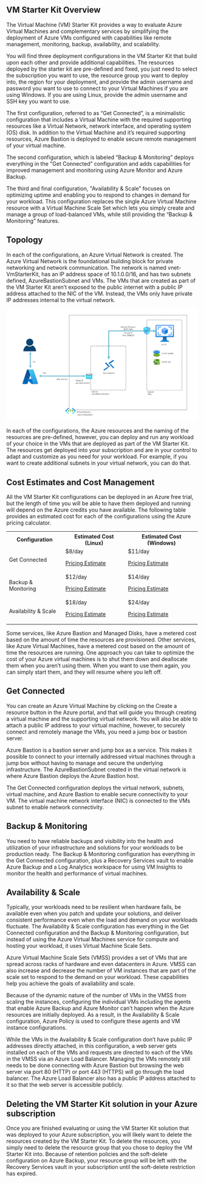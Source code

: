 
<h2>VM Starter Kit Overview </h2>
 

The Virtual Machine (VM) Starter Kit provides a way to evaluate Azure Virtual Machines and complementary services by simplifying the deployment of Azure VMs configured with capabilities like remote management, monitoring, backup, availability, and scalability. 

You will find three deployment configurations in the VM Starter Kit that build upon each other and provide additional capabilities. The resources deployed by the starter kit are pre-defined and fixed, you just need to select the subscription you want to use, the resource group you want to deploy into, the region for your deployment, and provide the admin username and password you want to use to connect to your Virtual Machines if you are using Windows. If you are using Linux, provide the admin username and SSH key you want to use.  
 
The first configuration, referred to as “Get Connected”, is a minimalistic configuration that includes a Virtual Machine with the required supporting resources like a Virtual Network, network interface, and operating system (OS) disk. In addition to the Virtual Machine and it’s required supporting resources, Azure Bastion is deployed to enable secure remote management of your virtual machine.  

The second configuration, which is labeled “Backup & Monitoring” deploys everything in the "Get Connected” configuration and adds capabilities for improved management and monitoring using Azure Monitor and Azure Backup. 

The third and final configuration, "Availability & Scale” focuses on optimizing uptime and enabling you to respond to changes in demand for your workload. This configuration replaces the single Azure Virtual Machine resource with a Virtual Machine Scale Set which lets you simply create and manage a group of load-balanced VMs, while still providing the “Backup & Monitoring” features. 

<h2>Topology</h2> 

In each of the configurations, an Azure Virtual Network is created. The Azure Virtual Network is the foundational building block for private networking and network communication. The network is named vnet-VmStarterKit, has an IP address space of 10.1.0.0/16, and has two subnets defined, AzureBastionSubnet and VMs. The VMs that are created as part of the VM Starter Kit aren’t exposed to the public internet with a public IP address attached to the NIC of the VM. Instead, the VMs only have private IP addresses internal to the virtual network.  

<img src='https://raw.githubusercontent.com/responsiveX/solution-center/vm-starter-kit-linux/solutions/vm-starter-kit-linux-v1/networkdiagram.jpg' /> 

In each of the configurations, the Azure resources and the naming of the resources are pre-defined, however, you can deploy and run any workload of your choice in the VMs that are deployed as part of the VM Starter Kit. The resources get deployed into your subscription and are in your control to adapt and customize as you need for your workload. For example, if you want to create additional subnets in your virtual network, you can do that.  

<H2>Cost Estimates and Cost Management </h2>

All the VM Starter Kit configurations can be deployed in an Azure free trial, but the length of time you will be able to have them deployed and running will depend on the Azure credits you have available. The following table provides an estimated cost for each of the configurations using the Azure pricing calculator. 


<table>
<tr>
<th>Configuration</th>
<th>Estimated Cost (Linux)</th>
<th>Estimated Cost (Windows)</th>
</tr>

<td>Get Connected</td>
<td>
$8/day

[Pricing Estimate](https://azure.com/e/682c697d6ccf43679b6b795bdb2a5326)

</td>
<td>
$11/day

[Pricing Estimate](https://azure.com/e/1d1109755b9947b6bdec32228827ccc1)
</td>
</tr>
<tr>
<td>Backup & Monitoring</td>
<td>
$12/day

[Pricing Estimate](https://azure.com/e/2603eb871ac24cad95b31f9727d195b6)
</td>
<td>
$14/day

[Pricing Estimate](https://azure.com/e/29c05db7c7c74b9ba310953fc180ddfb)</td>
</tr>
<tr>
<td>Availability & Scale</td>
<td>
$18/day

[Pricing Estimate](https://azure.com/e/c0bf3870b9914d458200e41fda886c36)</td>
<td>
$24/day

[Pricing Estimate](https://azure.com/e/e4f0d1aff6bc42f8a99df4755bfe8027)</td>
</tr>
</table>
 

Some services, like Azure Bastion and Managed Disks, have a metered cost based on the amount of time the resources are provisioned. Other services, like Azure Virtual Machines, have a metered cost based on the amount of time the resources are running. One approach you can take to optimize the cost of your Azure virtual machines is to shut them down and deallocate them when you aren’t using them. When you want to use them again, you can simply start them, and they will resume where you left off.  

<h2>Get Connected</h2> 

You can create an Azure Virtual Machine by clicking on the Create a resource button in the Azure portal, and that will guide you through creating a virtual machine and the supporting virtual network. You will also be able to attach a public IP address to your virtual machine, however, to securely connect and remotely manage the VMs, you need a jump box or bastion server. 

Azure Bastion is a bastion server and jump box as a service. This makes it possible to connect to your internally addressed virtual machines through a jump box without having to manage and secure the underlying infrastructure. The AzureBastionSubnet created in the virtual network is where Azure Bastion deploys the Azure Bastion host. 

The Get Connected configuration deploys the virtual network, subnets, virtual machine, and Azure Bastion to enable secure connectivity to your VM. The virtual machine network interface (NIC) is connected to the VMs subnet to enable network connectivity.  

<h2>Backup & Monitoring </h2>

You need to have reliable backups and visibility into the health and utilization of your infrastructure and solutions for your workloads to be production ready. The Backup & Monitoring configuration has everything in the Get Connected configuration, plus a Recovery Services vault to enable Azure Backup and a Log Analytics workspace for using VM Insights to monitor the health and performance of virtual machines.  

<h2>Availability & Scale </h2>

Typically, your workloads need to be resilient when hardware fails, be available even when you patch and update your solutions, and deliver consistent performance even when the load and demand on your workloads fluctuate. The Availability & Scale configuration has everything in the Get Connected configuration and the Backup & Monitoring configuration, but instead of using the Azure Virtual Machines service for compute and hosting your workload, it uses Virtual Machine Scale Sets.  

Azure Virtual Machine Scale Sets (VMSS) provides a set of VMs that are spread across racks of hardware and even datacenters in Azure. VMSS can also increase and decrease the number of VM instances that are part of the scale set to respond to the demand on your workload. These capabilities help you achieve the goals of availability and scale. 

Because of the dynamic nature of the number of VMs in the VMSS from scaling the instances, configuring the individual VMs including the agents that enable Azure Backup and Azure Monitor can’t happen when the Azure resources are initially deployed. As a result, in the Availability & Scale configuration, Azure Policy is used to configure these agents and VM instance configurations. 

While the VMs in the Availability & Scale configuration don’t have public IP addresses directly attached, in this configuration, a web server gets installed on each of the VMs and requests are directed to each of the VMs in the VMSS via an Azure Load Balancer. Managing the VMs remotely still needs to be done connecting with Azure Bastion but browsing the web server via port 80 (HTTP) or port 443 (HTTPS) will go through the load balancer. The Azure Load Balancer also has a public IP address attached to it so that the web server is accessible publicly.  

<h2>Deleting the VM Starter Kit solution in your Azure subscription </h2>

Once you are finished evaluating or using the VM Starter Kit solution that was deployed to your Azure subscription, you will likely want to delete the resources created by the VM Starter Kit. To delete the resources, you simply need to delete the resource group that you chose to deploy the VM Starter Kit into. Because of retention policies and the soft-delete configuration on Azure Backup, your resource group will be left with the Recovery Services vault in your subscription until the soft-delete restriction has expired.
